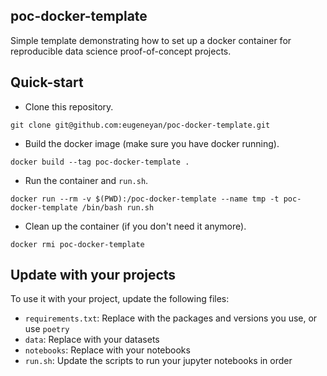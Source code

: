 ## poc-docker-template

Simple template demonstrating how to set up a docker container for reproducible data science proof-of-concept projects.

## Quick-start

- Clone this repository.

```
git clone git@github.com:eugeneyan/poc-docker-template.git
```

- Build the docker image (make sure you have docker running).

```
docker build --tag poc-docker-template .
```

- Run the container and `run.sh`.

```
docker run --rm -v $(PWD):/poc-docker-template --name tmp -t poc-docker-template /bin/bash run.sh
```

- Clean up the container (if you don't need it anymore).

```
docker rmi poc-docker-template
```

## Update with your projects

To use it with your project, update the following files:

- `requirements.txt`: Replace with the packages and versions you use, or use `poetry`
- `data`: Replace with your datasets
- `notebooks`: Replace with your notebooks
- `run.sh`: Update the scripts to run your jupyter notebooks in order
